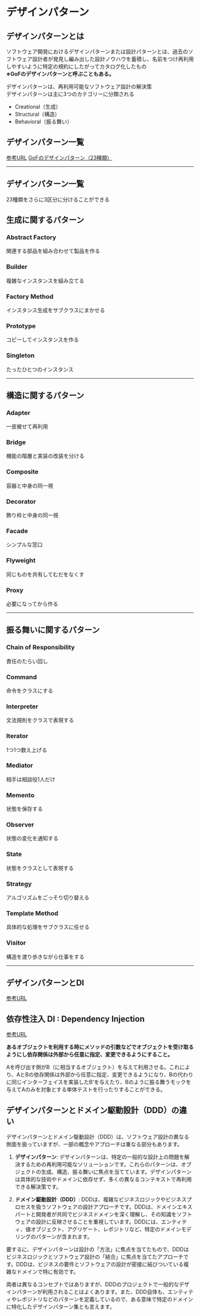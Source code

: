 # デザインパターン

## デザインパターンとは

ソフトウェア開発におけるデザインパターンまたは設計パターンとは、過去のソフトウェア設計者が発見し編み出した設計ノウハウを蓄積し、名前をつけ再利用しやすいように特定の規約にしたがってカタログ化したもの  
**※GoFのデザインパターンと呼ぶこともある。**

デザインパターンは、再利用可能なソフトウェア設計の解決策  
デザインパターンは主に3つのカテゴリーに分類される
- Creational（生成）
- Structural（構造）
- Behavioral（振る舞い）

## デザインパターン一覧

[参考URL](https://qiita.com/ichi-nakashima/items/ee09c9341f85c18f748a)
[GoFのデザインパターン（23種類）](https://qiita.com/i-tanaka730/items/c63c6c22abd1477e0ba0)

---

## デザインパターン一覧

23種類をさらに3区分に分けることができる

## 生成に関するパターン

### Abstract Factory

関連する部品を組み合わせて製品を作る

### Builder

複雑なインスタンスを組み立てる

### Factory Method

インスタンス生成をサブクラスにまかせる

### Prototype

コピーしてインスタンスを作る

### Singleton

たったひとつのインスタンス

---

## 構造に関するパターン

### Adapter

一皮被せて再利用

### Bridge

機能の階層と実装の改装を分ける

### Composite

容器と中身の同一視

### Decorator

飾り枠と中身の同一視

### Facade

シンプルな窓口

### Flyweight

同じものを共有してむだをなくす

### Proxy

必要になってから作る

---

## 振る舞いに関するパターン

### Chain of Responsibility

責任のたらい回し

### Command

命令をクラスにする

### Interpreter

文法規則をクラスで表現する

### Iterator

1つ1つ数え上げる

### Mediator

相手は相談役1人だけ

### Memento

状態を保存する

### Observer

状態の変化を通知する

### State

状態をクラスとして表現する

### Strategy

アルゴリズムをごっそり切り替える

### Template Method

具体的な処理をサブクラスに任せる

### Visitor

構造を渡り歩きながら仕事をする

---

## デザインパターンとDI

[参考URL](https://qiita.com/buntafujikawa/items/a2f6a306972087b56de6)


## 依存性注入 DI : Dependency Injection

[参考URL](https://e-words.jp/w/%E4%BE%9D%E5%AD%98%E6%80%A7%E6%B3%A8%E5%85%A5.html)

**あるオブジェクトを利用する時にメソッドの引数などでオブジェクトを受け取るようにし依存関係は外部から任意に指定、変更できるようにすること。**

Aを呼び出す側がB（に相当するオブジェクト）を与えて利用させる。これにより、AとBの依存関係は外部から任意に指定、変更できるようになり、Bの代わりに同じインターフェイスを実装したB'を与えたり、Bのように振る舞うモックを与えてAのみを対象とする単体テストを行ったりすることができる。

## デザインパターンとドメイン駆動設計（DDD）の違い

デザインパターンとドメイン駆動設計（DDD）は、ソフトウェア設計の異なる側面を扱っていますが、一部の概念やアプローチは重なる部分もあります。

1. **デザインパターン**:
   デザインパターンは、特定の一般的な設計上の問題を解決するための再利用可能なソリューションです。これらのパターンは、オブジェクトの生成、構造、振る舞いに焦点を当てています。デザインパターンは具体的な技術やドメインに依存せず、多くの異なるコンテキストで再利用できる解決策です。

2. **ドメイン駆動設計（DDD）**:
   DDDは、複雑なビジネスロジックやビジネスプロセスを扱うソフトウェアの設計アプローチです。DDDは、ドメインエキスパートと開発者が共同でビジネスドメインを深く理解し、その知識をソフトウェアの設計に反映させることを重視しています。DDDには、エンティティ、値オブジェクト、アグリゲート、レポジトリなど、特定のドメインモデリングのパターンが含まれます。

要するに、デザインパターンは設計の「方法」に焦点を当てたもので、DDDはビジネスロジックとソフトウェア設計の「結合」に焦点を当てたアプローチです。DDDは、ビジネスの要件とソフトウェアの設計が密接に結びついている複雑なドメインで特に有効です。

両者は異なるコンセプトではありますが、DDDのプロジェクトで一般的なデザインパターンが利用されることはよくあります。また、DDD自体も、エンティティやレポジトリなどのパターンを定義しているので、ある意味で特定のドメインに特化したデザインパターン集とも言えます。